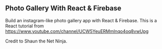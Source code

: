 ## Photo Gallery With React & Firebase
Build an instagram-like photo gallery app with React & Firebase.
This is a React tutorial from https://www.youtube.com/channel/UCW5YeuERMmlnqo4oq8vwUpg

Credit to Shaun the Net Ninja.
